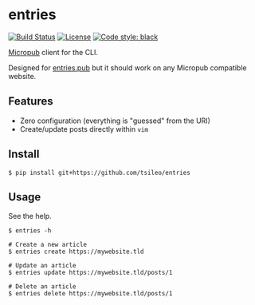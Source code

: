 # entries

<a href="https://d.a4.io/tsileo/entries"><img src="https://d.a4.io/api/badges/tsileo/entries/status.svg" alt="Build Status"></a>
<a href="https://github.com/tsileo/entries/blob/master/LICENSE"><img src="https://img.shields.io/badge/license-ISC-red.svg?style=flat" alt="License"></a>
<a href="https://github.com/ambv/black"><img alt="Code style: black" src="https://img.shields.io/badge/code%20style-black-000000.svg"></a>

[Micropub](https://www.w3.org/TR/micropub/) client for the CLI.

Designed for [entries.pub](https://github.com/tsileo/entries.pub) but it should work on any Micropub compatible website.

## Features

 - Zero configuration (everything is "guessed" from the URI)
 - Create/update posts directly within `vim`

## Install

    $ pip install git+https://github.com/tsileo/entries

## Usage

See the help.

    $ entries -h

    # Create a new article
    $ entries create https://mywebsite.tld

    # Update an article
    $ entries update https://mywebsite.tld/posts/1

    # Delete an article
    $ entries delete https://mywebsite.tld/posts/1
